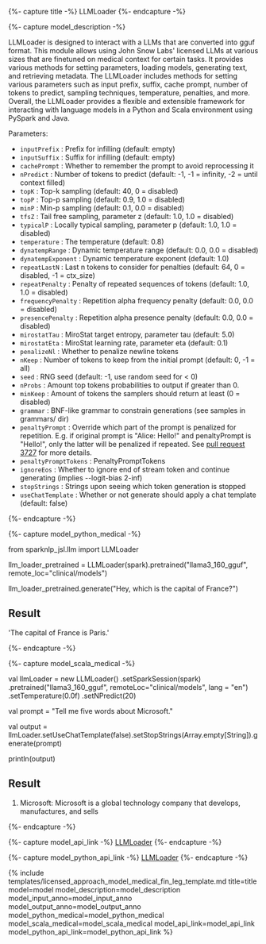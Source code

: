 {%- capture title -%}
LLMLoader
{%- endcapture -%}


{%- capture model_description -%}

LLMLoader is designed to interact with a LLMs that are converted into gguf format. This module allows using John Snow Labs' licensed LLMs at
various sizes that are finetuned on medical context for certain tasks. It provides various methods for setting parameters, loading models,
generating text, and retrieving metadata. The LLMLoader includes methods for setting various parameters such as input prefix, suffix,
cache prompt, number of tokens to predict, sampling techniques, temperature, penalties, and more. Overall, the LLMLoader provides a
flexible and extensible framework for interacting with language models in a Python and Scala environment using PySpark and Java.

Parameters:

- `inputPrefix` :  Prefix for infilling (default: empty)
- `inputSuffix` :  Suffix for infilling (default: empty)
- `cachePrompt` :  Whether to remember the prompt to avoid reprocessing it
- `nPredict`    :  Number of tokens to predict (default: -1, -1 = infinity, -2 = until context filled)
- `topK` :  Top-k sampling (default: 40, 0 = disabled)
- `topP` :  Top-p sampling (default: 0.9, 1.0 = disabled)
- `minP` :  Min-p sampling (default: 0.1, 0.0 = disabled)
- `tfsZ` :  Tail free sampling, parameter z (default: 1.0, 1.0 = disabled)
- `typicalP` :  Locally typical sampling, parameter p (default: 1.0, 1.0 = disabled)
- `temperature` :  The temperature (default: 0.8)
- `dynatempRange` :   Dynamic temperature range (default: 0.0, 0.0 = disabled)
- `dynatempExponent` :  Dynamic temperature exponent (default: 1.0)
- `repeatLastN` :  Last n tokens to consider for penalties (default: 64, 0 = disabled, -1 = ctx_size)
- `repeatPenalty` :  Penalty of repeated sequences of tokens (default: 1.0, 1.0 = disabled)
- `frequencyPenalty` :  Repetition alpha frequency penalty (default: 0.0, 0.0 = disabled)
- `presencePenalty` :  Repetition alpha presence penalty (default: 0.0, 0.0 = disabled)
- `mirostatTau` :  MiroStat target entropy, parameter tau (default: 5.0)
- `mirostatEta` :  MiroStat learning rate, parameter eta (default: 0.1)
- `penalizeNl` :  Whether to penalize newline tokens
- `nKeep` :  Number of tokens to keep from the initial prompt (default: 0, -1 = all)
- `seed` :  RNG seed (default: -1, use random seed for &lt; 0)
- `nProbs` :  Amount top tokens probabilities to output if greater than 0.
- `minKeep` :  Amount of tokens the samplers should return at least (0 = disabled)
- `grammar` :  BNF-like grammar to constrain generations (see samples in grammars/ dir)
- `penaltyPrompt` :  Override which part of the prompt is penalized for repetition.
  E.g. if original prompt is "Alice: Hello!" and penaltyPrompt is "Hello!", only the latter will be penalized if
  repeated. See <a href="https://github.com/ggerganov/llama.cpp/pull/3727">pull request 3727</a> for more details.
- `penaltyPromptTokens` :  PenaltyPromptTokens
- `ignoreEos` :  Whether to ignore end of stream token and continue generating (implies --logit-bias 2-inf)
- `stopStrings` :  Strings upon seeing which token generation is stopped
- `useChatTemplate` :  Whether or not generate should apply a chat template (default: false)

{%- endcapture -%}



{%- capture model_python_medical -%}

from sparknlp_jsl.llm import LLMLoader

llm_loader_pretrained = LLMLoader(spark).pretrained("llama3_160_gguf", remote_loc="clinical/models")

llm_loader_pretrained.generate("Hey, which is the capital of France?")



## Result

'The capital of France is Paris.'

{%- endcapture -%}

{%- capture model_scala_medical -%}

val llmLoader = new LLMLoader()
  .setSparkSession(spark)
  .pretrained("llama3_160_gguf", remoteLoc="clinical/models", lang = "en")
  .setTemperature(0.0f)
  .setNPredict(20)



val prompt = "Tell me five words about Microsoft."

val output = llmLoader.setUseChatTemplate(false).setStopStrings(Array.empty[String]).generate(prompt)

println(output)

## Result

1. Microsoft: Microsoft is a global technology company that develops, manufactures, and sells


{%- endcapture -%}


{%- capture model_api_link -%}
[LLMLoader](https://nlp.johnsnowlabs.com/licensed/api/com/johnsnowlabs/ml/gguf/rag/LLMLoader.html)
{%- endcapture -%}

{%- capture model_python_api_link -%}
[LLMLoader](https://nlp.johnsnowlabs.com/licensed/api/python/reference/autosummary/sparknlp_jsl/llm/llm_loader/index.html)
{%- endcapture -%}



{% include templates/licensed_approach_model_medical_fin_leg_template.md
title=title
model=model
model_description=model_description
model_input_anno=model_input_anno
model_output_anno=model_output_anno
model_python_medical=model_python_medical
model_scala_medical=model_scala_medical
model_api_link=model_api_link
model_python_api_link=model_python_api_link
%}
